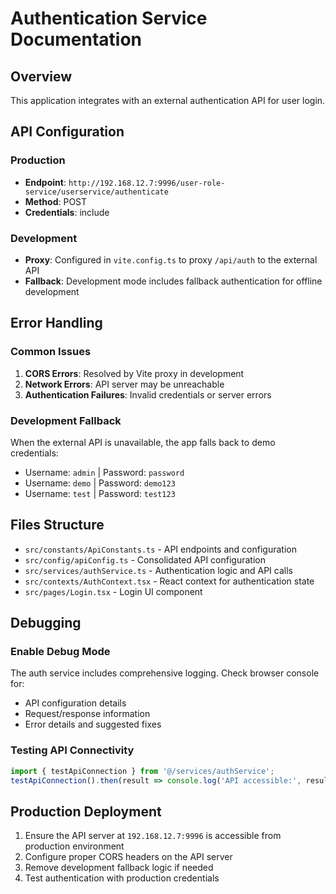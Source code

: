 # Authentication Service Documentation

## Overview
This application integrates with an external authentication API for user login.

## API Configuration

### Production
- **Endpoint**: `http://192.168.12.7:9996/user-role-service/userservice/authenticate`
- **Method**: POST
- **Credentials**: include

### Development
- **Proxy**: Configured in `vite.config.ts` to proxy `/api/auth` to the external API
- **Fallback**: Development mode includes fallback authentication for offline development

## Error Handling

### Common Issues
1. **CORS Errors**: Resolved by Vite proxy in development
2. **Network Errors**: API server may be unreachable
3. **Authentication Failures**: Invalid credentials or server errors

### Development Fallback
When the external API is unavailable, the app falls back to demo credentials:
- Username: `admin` | Password: `password`
- Username: `demo` | Password: `demo123`
- Username: `test` | Password: `test123`

## Files Structure
- `src/constants/ApiConstants.ts` - API endpoints and configuration
- `src/config/apiConfig.ts` - Consolidated API configuration
- `src/services/authService.ts` - Authentication logic and API calls
- `src/contexts/AuthContext.tsx` - React context for authentication state
- `src/pages/Login.tsx` - Login UI component

## Debugging

### Enable Debug Mode
The auth service includes comprehensive logging. Check browser console for:
- API configuration details
- Request/response information
- Error details and suggested fixes

### Testing API Connectivity
```javascript
import { testApiConnection } from '@/services/authService';
testApiConnection().then(result => console.log('API accessible:', result));
```

## Production Deployment
1. Ensure the API server at `192.168.12.7:9996` is accessible from production environment
2. Configure proper CORS headers on the API server
3. Remove development fallback logic if needed
4. Test authentication with production credentials
